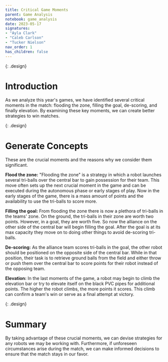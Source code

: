 ```yaml
---
title: Critical Game Moments
parent: Game Analysis
notebook: game_analysis
date: 2023-05-17
signatures:
- "Ayla Clark"
- "Caleb Carlson"
- "Tucker Nielson"
nav_order: 1
has_children: false
---
```


{: .design}
# Introduction 

As we analyze this year's games, we have identified several critical moments in the match: flooding the zone, filling the goal, de-scoring, and finally elevation. By examining these key moments, we can create better strategies to win matches.

{: .design}
# Generate Concepts 

These are the crucial moments and the reasons why we consider them significant.

**Flood the zone:** "Flooding the zone" is a strategy in which a robot launches several tri-balls over the central bar to gain possession for their team. This move often sets up the next crucial moment in the game and can be executed during the autonomous phase or early stages of play. Now in the early stages of the game, there is a mass amount of points and the availability to use the tri-balls to score more.

**Filling the goal:** From flooding the zone there is now a plethora of tri-balls in the teams' zone. On the ground, the tri-balls in their zone are worth two points. However, in a goal, they are worth five. So now the alliance on the other side of the central bar will begin filling the goal. After the goal is at its max capacity they move on to doing other things to avoid de-scoring tri-balls.

**De-scoring:** As the alliance team scores tri-balls in the goal, the other robot should be positioned on the opposite side of the central bar. While in that position, their task is to retrieve ground balls from the field and either throw or push them over the central bar to score points for their robot instead of the opposing team.

**Elevation:** In the last moments of the game, a robot may begin to climb the elevation bar or try to elevate itself on the black PVC pipes for additional points. The higher the robot climbs, the more points it scores. This climb can confirm a team's win or serve as a final attempt at victory.

{: .design}
# Summary

By taking advantage of these crucial moments, we can devise strategies for any robots we may be working with. Furthermore, if unforeseen circumstances arise during the match, we can make informed decisions to ensure that the match stays in our favor.